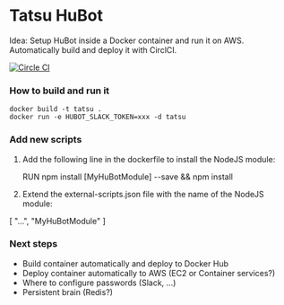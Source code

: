 Tatsu HuBot
===========

Idea: Setup HuBot inside a Docker container and run it on AWS. Automatically build and deploy it with CirclCI.

[![Circle CI](https://circleci.com/gh/pgarbe/tatsu-hubot.svg?style=svg)](https://circleci.com/gh/pgarbe/tatsu-hubot)

### How to build and run it
    docker build -t tatsu .
    docker run -e HUBOT_SLACK_TOKEN=xxx -d tatsu

### Add new scripts
1. Add the following line in the dockerfile to install the NodeJS module:

    RUN npm install [MyHuBotModule] --save && npm install

2. Extend the external-scripts.json file with the name of the NodeJS module:

  [ "...",
    "MyHuBotModule"
    ]


### Next steps
* Build container automatically and deploy to Docker Hub
* Deploy container automatically to AWS (EC2 or Container services?)
* Where to configure passwords (Slack, ...)
* Persistent brain (Redis?)
